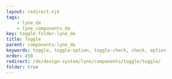```yaml
---
layout: redirect.njk
tags: 
    - lyne_de
    - lyne_components_de
key: toggle-folder-lyne_de
title: Toggle
parent: components-lyne_de
keywords: toggle, toggle-option, toggle-check, check, option
order: 450
redirect: /de/design-system/lyne/components/toggle/toggle/
folder: true
---
```

